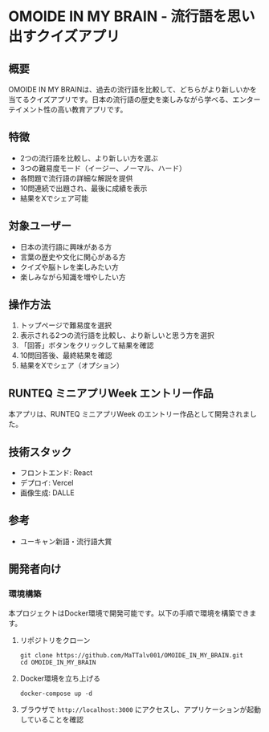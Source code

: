 # OMOIDE IN MY BRAIN - 流行語を思い出すクイズアプリ

## 概要

OMOIDE IN MY BRAINは、過去の流行語を比較して、どちらがより新しいかを当てるクイズアプリです。日本の流行語の歴史を楽しみながら学べる、エンターテイメント性の高い教育アプリです。

## 特徴

- 2つの流行語を比較し、より新しい方を選ぶ
- 3つの難易度モード（イージー、ノーマル、ハード）
- 各問題で流行語の詳細な解説を提供
- 10問連続で出題され、最後に成績を表示
- 結果をXでシェア可能

## 対象ユーザー

- 日本の流行語に興味がある方
- 言葉の歴史や文化に関心がある方
- クイズや脳トレを楽しみたい方
- 楽しみながら知識を増やしたい方

## 操作方法

1. トップページで難易度を選択
2. 表示される2つの流行語を比較し、より新しいと思う方を選択
3. 「回答」ボタンをクリックして結果を確認
4. 10問回答後、最終結果を確認
5. 結果をXでシェア（オプション）

## RUNTEQ ミニアプリWeek エントリー作品

本アプリは、RUNTEQ ミニアプリWeek のエントリー作品として開発されました。

## 技術スタック

- フロントエンド: React
- デプロイ: Vercel
- 画像生成: DALLE

## 参考
- ユーキャン新語・流行語大賞

## 開発者向け

### 環境構築

本プロジェクトはDocker環境で開発可能です。以下の手順で環境を構築できます。

1. リポジトリをクローン
   ```
   git clone https://github.com/MaTTalv001/OMOIDE_IN_MY_BRAIN.git
   cd OMOIDE_IN_MY_BRAIN
   ```

2. Docker環境を立ち上げる
   ```
   docker-compose up -d
   ```

3. ブラウザで `http://localhost:3000` にアクセスし、アプリケーションが起動していることを確認

